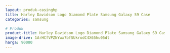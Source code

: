```yaml
---
layout: produk-casinghp
title: Harley Davidson Logo Diamond Plate Samsung Galaxy S9 Case
categories: samsung

# Produk
product-title: Harley Davidson Logo Diamond Plate Samsung Galaxy S9 Case
image-drive: 1ArHCfVPZNYwx7bfSUkrodC4X65hu05dt
harga: 90000
---
```

